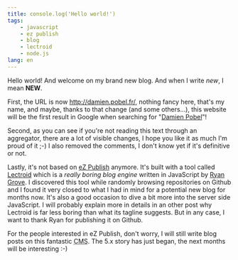 ```yaml
---
title: console.log('Hello world!')
tags:
    - javascript
    - ez publish
    - blog
    - lectroid
    - node.js
lang: en
---
```


Hello world! And welcome on my brand new blog. And when I write *new*, I mean
**NEW**.

First, the URL is now http://damien.pobel.fr/, nothing fancy here, that's my
name, and maybe, thanks to that change (and some others...), this website will
be the first result in Google when searching for "[Damien
Pobel](https://www.google.com/search?q=damien+pobel)"!

Second, as you can see if you're not reading this text through an aggregator, there
are a lot of visible changes, I hope you like it as much I'm proud of it ;-) I
also removed the comments, I don't know yet if it's definitive or not.

Lastly, it's not based on [eZ Publish](/tag/ez+publish) anymore. It's built with a
tool called [Lectroid](https://github.com/rgrove/lectroid) which is a *really
boring blog engine* written in JavaScript by [Ryan Grove](http://wonko.com/). I
discovered this tool while randomly browsing repositories on Github and I found
it very closed to what I had in mind for a potential new blog for months now.
It's also a good occasion to dive a bit more into the server side JavaScript. I will
probably explain more in details in an other post why Lectroid is far less boring
than what its tagline suggests. But in any case, I want to thank Ryan for publishing
it on Github.

For the people interested in eZ Publish, don't worry, I will still write blog
posts on this fantastic <abbr title="Content Management
System">CMS</abbr>. The 5.x story has just began, the next months will be
interesting :-)
